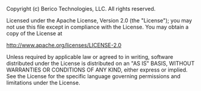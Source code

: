 Copyright (c) Berico Technologies, LLC.  All rights reserved.

Licensed under the Apache License, Version 2.0 (the "License"); you
may not use this file except in compliance with the License. You may
obtain a copy of the License at

http://www.apache.org/licenses/LICENSE-2.0

Unless required by applicable law or agreed to in writing, software
distributed under the License is distributed on an "AS IS" BASIS,
WITHOUT WARRANTIES OR CONDITIONS OF ANY KIND, either express or
implied. See the License for the specific language governing permissions
and limitations under the License.
